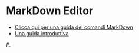 MarkDown Editor
========

+ [Clicca qui per una guida dei comandi MarkDown](https://github.com/adam-p/markdown-here/wiki/Markdown-Cheatsheet)
+ [Una guida introduttiva](http://daringfireball.net/projects/markdown/)

*P.*
